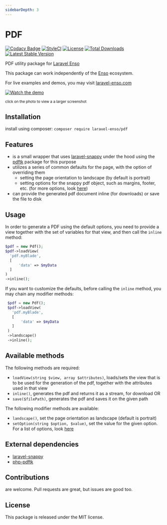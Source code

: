 ```yaml
---
sidebarDepth: 3
---
```


# PDF

[![Codacy Badge](https://api.codacy.com/project/badge/Grade/28c7bcb0b5d2451783990e0a151f0a44)](https://www.codacy.com/app/laravel-enso/logs?utm_source=github.com&amp;utm_medium=referral&amp;utm_content=laravel-enso/pdf&amp;utm_campaign=Badge_Grade)
[![StyleCI](https://github.styleci.io/repos/85624363/shield?branch=master)](https://github.styleci.io/repos/85624363)
[![License](https://poser.pugx.org/laravel-enso/pdf/license)](https://packagist.org/packages/laravel-enso/pdf)
[![Total Downloads](https://poser.pugx.org/laravel-enso/pdf/downloads)](https://packagist.org/packages/laravel-enso/pdf)
[![Latest Stable Version](https://poser.pugx.org/laravel-enso/pdf/version)](https://packagist.org/packages/laravel-enso/pdf)

PDF utility package for [Laravel Enso](https://github.com/laravel-enso/Enso)

This package can work independently of the [Enso](https://github.com/laravel-enso/Enso) ecosystem.

For live examples and demos, you may visit [laravel-enso.com](https://www.laravel-enso.com)

[![Watch the demo](https://laravel-enso.github.io/pdf/screenshots/bulma_001_thumb.png)](https://laravel-enso.github.io/pdf/screenshots/bulma_001.png)

<sup>click on the photo to view a a larger screenshot</sup>


## Installation

install using composer: `composer require laravel-enso/pdf`

## Features

- is a small wrapper that uses [laravel-snappy](https://github.com/barryvdh/laravel-snappy) under the hood
using the [pdftk](https://github.com/mikehaertl/php-pdftk) package for this purpose
- utilizes a series of common defaults for the page, with the option of overriding them
    - setting the page orientation to landscape (by default is portrait)
    - setting options for the snappy pdf object, such as margins, footer, etc. (for more options, look [here](https://wkhtmltopdf.org/usage/wkhtmltopdf.txt))
- can provide the generated pdf document inline (for downloads) or save the file to disk    

## Usage

In order to generate a PDF using the default options, 
you need to provide a view together with the set of variables for that view,
and then call the `inline` method:
```php
$pdf = new Pdf();
$pdf->loadView(
  'pdf.myBlade', 
  [
      'data' => $myData
  ]
)
->inline();
```

If you want to customize the defaults, before calling the `inline` method, 
you may chain any modifier methods:

```php
 $pdf = new Pdf();
 $pdf->loadView(
   'pdf.myBlade', 
   [
       'data' => $myData
   ]
 )
 ->landscape()
 ->inline();
 ```
 
## Available methods

The following methods are required:
* `loadView(string $view, array $attributes)`, loads/sets the view that is to be used
for the generation of the pdf, together with the attributes used in that view
* `inline()`, generates the pdf and returns it as a stream, for download OR
* `save($filePath)`, generates the pdf and saves it on the given path

The following modifier methods are available:
* `landscape()`, set the page orientation as landscape (default is portrait)
* `setOption(string $option, $value)`, set the value for the given option. 
For a list of options, look [here](https://wkhtmltopdf.org/usage/wkhtmltopdf.txt)

## External dependencies

 - [laravel-snappy](https://github.com/barryvdh/laravel-snappy) 
 - [php-pdftk](https://github.com/mikehaertl/php-pdftk) 

## Contributions

are welcome. Pull requests are great, but issues are good too.

## License

This package is released under the MIT license.
